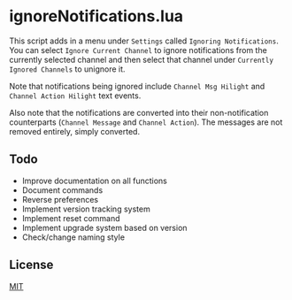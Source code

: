 # ignoreNotifications.lua

This script adds in a menu under `Settings` called `Ignoring Notifications`. You can select `Ignore Current Channel` to ignore notifications from the currently selected channel and then select that channel under `Currently Ignored Channels` to unignore it.

Note that notifications being ignored include `Channel Msg Hilight` and `Channel Action Hilight` text events.

Also note that the notifications are converted into their non-notification counterparts (`Channel Message` and `Channel Action`). The messages are not removed entirely, simply converted.

## Todo

-   Improve documentation on all functions
-   Document commands
-   Reverse preferences
-   Implement version tracking system
-   Implement reset command
-   Implement upgrade system based on version
-   Check/change naming style

## License

[MIT](../LICENSE)
